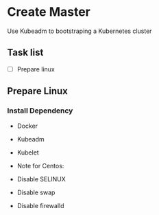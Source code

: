 # Create Master
Use Kubeadm to bootstraping a Kubernetes cluster

## Task list
- [ ] Prepare linux 

## Prepare Linux

### Install Dependency

- Docker
- Kubeadm
- Kubelet

- Note for Centos:

- Disable SELINUX
- Disable swap
- Disable firewalld
